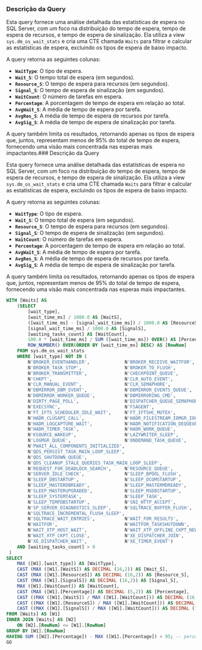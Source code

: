 ### Descrição da Query

Esta query fornece uma análise detalhada das estatísticas de espera no SQL Server, com um foco na distribuição do tempo de espera, tempo de espera de recursos, e tempo de espera de sinalização. Ela utiliza a view `sys.dm_os_wait_stats` e cria uma CTE chamada `Waits` para filtrar e calcular as estatísticas de espera, excluindo os tipos de espera de baixo impacto.

A query retorna as seguintes colunas:
- **`WaitType`**: O tipo de espera.
- **`Wait_S`**: O tempo total de espera (em segundos).
- **`Resource_S`**: O tempo de espera para recursos (em segundos).
- **`Signal_S`**: O tempo de espera de sinalização (em segundos).
- **`WaitCount`**: O número de tarefas em espera.
- **`Percentage`**: A porcentagem de tempo de espera em relação ao total.
- **`AvgWait_S`**: A média de tempo de espera por tarefa.
- **`AvgRes_S`**: A média de tempo de espera de recursos por tarefa.
- **`AvgSig_S`**: A média de tempo de espera de sinalização por tarefa.

A query também limita os resultados, retornando apenas os tipos de espera que, juntos, representam menos de 95% do total de tempo de espera, fornecendo uma visão mais concentrada nas esperas mais impactantes.### Descrição da Query

Esta query fornece uma análise detalhada das estatísticas de espera no SQL Server, com um foco na distribuição do tempo de espera, tempo de espera de recursos, e tempo de espera de sinalização. Ela utiliza a view `sys.dm_os_wait_stats` e cria uma CTE chamada `Waits` para filtrar e calcular as estatísticas de espera, excluindo os tipos de espera de baixo impacto.

A query retorna as seguintes colunas:
- **`WaitType`**: O tipo de espera.
- **`Wait_S`**: O tempo total de espera (em segundos).
- **`Resource_S`**: O tempo de espera para recursos (em segundos).
- **`Signal_S`**: O tempo de espera de sinalização (em segundos).
- **`WaitCount`**: O número de tarefas em espera.
- **`Percentage`**: A porcentagem de tempo de espera em relação ao total.
- **`AvgWait_S`**: A média de tempo de espera por tarefa.
- **`AvgRes_S`**: A média de tempo de espera de recursos por tarefa.
- **`AvgSig_S`**: A média de tempo de espera de sinalização por tarefa.

A query também limita os resultados, retornando apenas os tipos de espera que, juntos, representam menos de 95% do total de tempo de espera, fornecendo uma visão mais concentrada nas esperas mais impactantes.

```SQL
WITH [Waits] AS
    (SELECT
        [wait_type],
        [wait_time_ms] / 1000.0 AS [WaitS],
        ([wait_time_ms] - [signal_wait_time_ms]) / 1000.0 AS [ResourceS],
        [signal_wait_time_ms] / 1000.0 AS [SignalS],
        [waiting_tasks_count] AS [WaitCount],
        100.0 * [wait_time_ms] / SUM ([wait_time_ms]) OVER() AS [Percentage],
        ROW_NUMBER() OVER(ORDER BY [wait_time_ms] DESC) AS [RowNum]
    FROM sys.dm_os_wait_stats
    WHERE [wait_type] NOT IN (
        N'BROKER_EVENTHANDLER',             N'BROKER_RECEIVE_WAITFOR',
        N'BROKER_TASK_STOP',                N'BROKER_TO_FLUSH',
        N'BROKER_TRANSMITTER',              N'CHECKPOINT_QUEUE',
        N'CHKPT',                           N'CLR_AUTO_EVENT',
        N'CLR_MANUAL_EVENT',                N'CLR_SEMAPHORE',
        N'DBMIRROR_DBM_EVENT',              N'DBMIRROR_EVENTS_QUEUE',
        N'DBMIRROR_WORKER_QUEUE',           N'DBMIRRORING_CMD',
        N'DIRTY_PAGE_POLL',                 N'DISPATCHER_QUEUE_SEMAPHORE',
        N'EXECSYNC',                        N'FSAGENT',
        N'FT_IFTS_SCHEDULER_IDLE_WAIT',     N'FT_IFTSHC_MUTEX',
        N'HADR_CLUSAPI_CALL',               N'HADR_FILESTREAM_IOMGR_IOCOMPLETION',
        N'HADR_LOGCAPTURE_WAIT',            N'HADR_NOTIFICATION_DEQUEUE',
        N'HADR_TIMER_TASK',                 N'HADR_WORK_QUEUE',
        N'KSOURCE_WAKEUP',                  N'LAZYWRITER_SLEEP',
        N'LOGMGR_QUEUE',                    N'ONDEMAND_TASK_QUEUE',
        N'PWAIT_ALL_COMPONENTS_INITIALIZED',
        N'QDS_PERSIST_TASK_MAIN_LOOP_SLEEP',
        N'QDS_SHUTDOWN_QUEUE',
        N'QDS_CLEANUP_STALE_QUERIES_TASK_MAIN_LOOP_SLEEP',
        N'REQUEST_FOR_DEADLOCK_SEARCH',     N'RESOURCE_QUEUE',
        N'SERVER_IDLE_CHECK',               N'SLEEP_BPOOL_FLUSH',
        N'SLEEP_DBSTARTUP',                 N'SLEEP_DCOMSTARTUP',
        N'SLEEP_MASTERDBREADY',             N'SLEEP_MASTERMDREADY',
        N'SLEEP_MASTERUPGRADED',            N'SLEEP_MSDBSTARTUP',
        N'SLEEP_SYSTEMTASK',                N'SLEEP_TASK',
        N'SLEEP_TEMPDBSTARTUP',             N'SNI_HTTP_ACCEPT',
        N'SP_SERVER_DIAGNOSTICS_SLEEP',     N'SQLTRACE_BUFFER_FLUSH',
        N'SQLTRACE_INCREMENTAL_FLUSH_SLEEP',
        N'SQLTRACE_WAIT_ENTRIES',           N'WAIT_FOR_RESULTS',
        N'WAITFOR',                         N'WAITFOR_TASKSHUTDOWN',
        N'WAIT_XTP_HOST_WAIT',              N'WAIT_XTP_OFFLINE_CKPT_NEW_LOG',
        N'WAIT_XTP_CKPT_CLOSE',             N'XE_DISPATCHER_JOIN',
        N'XE_DISPATCHER_WAIT',              N'XE_TIMER_EVENT')
    AND [waiting_tasks_count] > 0
 )
SELECT
    MAX ([W1].[wait_type]) AS [WaitType],
    CAST (MAX ([W1].[WaitS]) AS DECIMAL (16,2)) AS [Wait_S],
    CAST (MAX ([W1].[ResourceS]) AS DECIMAL (16,2)) AS [Resource_S],
    CAST (MAX ([W1].[SignalS]) AS DECIMAL (16,2)) AS [Signal_S],
    MAX ([W1].[WaitCount]) AS [WaitCount],
    CAST (MAX ([W1].[Percentage]) AS DECIMAL (5,2)) AS [Percentage],
    CAST ((MAX ([W1].[WaitS]) / MAX ([W1].[WaitCount])) AS DECIMAL (16,4)) AS [AvgWait_S],
    CAST ((MAX ([W1].[ResourceS]) / MAX ([W1].[WaitCount])) AS DECIMAL (16,4)) AS [AvgRes_S],
    CAST ((MAX ([W1].[SignalS]) / MAX ([W1].[WaitCount])) AS DECIMAL (16,4)) AS [AvgSig_S]
FROM [Waits] AS [W1]
INNER JOIN [Waits] AS [W2]
    ON [W2].[RowNum] <= [W1].[RowNum]
GROUP BY [W1].[RowNum]
HAVING SUM ([W2].[Percentage]) - MAX ([W1].[Percentage]) < 95; -- percentage threshold
GO
```
